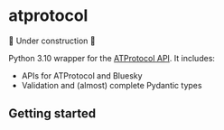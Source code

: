 # atprotocol 

🚧 Under construction 🚧

Python 3.10 wrapper for the [ATProtocol API](https://github.com/bluesky-social/atproto/tree/main/packages/api). It includes:
- APIs for ATProtocol and Bluesky
- Validation and (almost) complete Pydantic types

## Getting started



